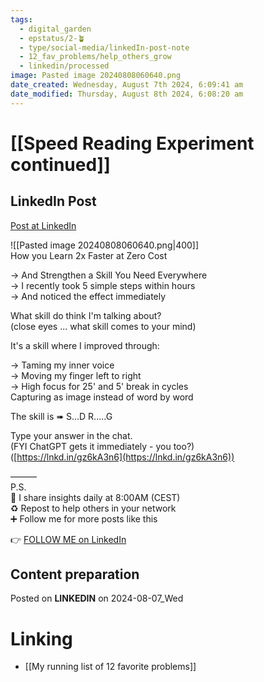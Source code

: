```yaml
---
tags:
  - digital_garden
  - epstatus/2-🪴
  - type/social-media/linkedIn-post-note
  - 12_fav_problems/help_others_grow
  - linkedin/processed
image: Pasted image 20240808060640.png
date_created: Wednesday, August 7th 2024, 6:09:41 am
date_modified: Thursday, August 8th 2024, 6:08:20 am
---
```

# [[Speed Reading Experiment continued]]
## LinkedIn Post
[Post at LinkedIn](https://www.linkedin.com/posts/sebastiankamilli_how-you-learn-2x-faster-at-zero-cost-and-activity-7226829927256408064-OPvZ?utm_source=share&utm_medium=member_desktop)

![[Pasted image 20240808060640.png|400]]  
How you Learn 2x Faster at Zero Cost  
  
→ And Strengthen a Skill You Need Everywhere  
→ I recently took 5 simple steps within hours  
→ And noticed the effect immediately  
  
What skill do think I'm talking about?  
(close eyes ... what skill comes to your mind)  
  
It's a skill where I improved through:  
  
→ Taming my inner voice  
→ Moving my finger left to right  
→ High focus for 25' and 5' break in cycles  
Capturing as image instead of word by word  
  
The skill is ➠ S...D R.....G  
  
Type your answer in the chat.  
(FYI ChatGPT gets it immediately - you too?)  
([https://lnkd.in/gz6kA3n6](https://lnkd.in/gz6kA3n6))  
  
  
———  
P.S.  
🔔 I share insights daily at 8:00AM (CEST)  
♻ Repost to help others in your network  
➕ Follow me for more posts like this

👉 [FOLLOW ME on LinkedIn](https://www.linkedin.com/comm/mynetwork/discovery-see-all?usecase=PEOPLE_FOLLOWS&followMember=sebastiankamilli)

## Content preparation


Posted on **LINKEDIN** on 2024-08-07_Wed
# Linking
+ [[My running list of 12 favorite problems]]